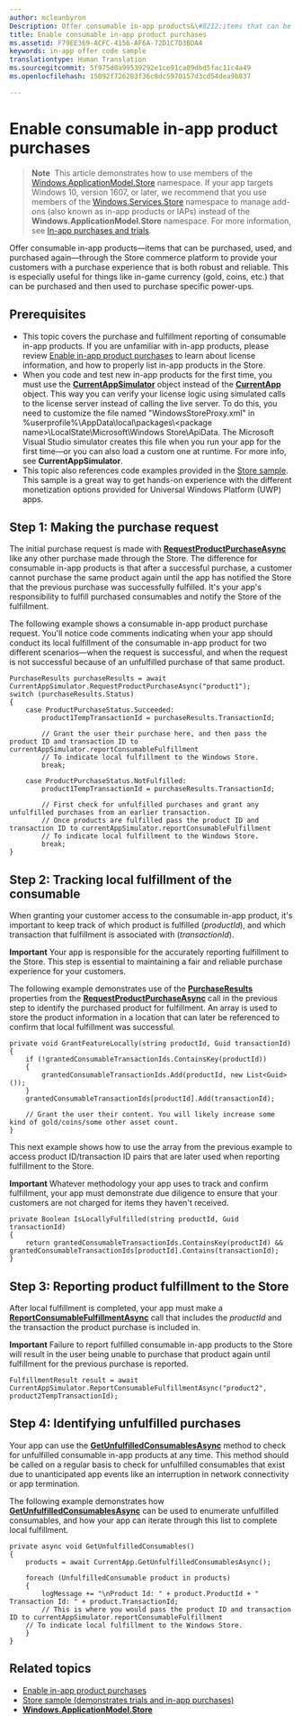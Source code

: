 ```yaml
---
author: mcleanbyron
Description: Offer consumable in-app products&\#8212;items that can be purchased, used, and purchased again&\#8212;through the Store commerce platform to provide your customers with a purchase experience that is both robust and reliable.
title: Enable consumable in-app product purchases
ms.assetid: F79EE369-ACFC-4156-AF6A-72D1C7D3BDA4
keywords: in-app offer code sample
translationtype: Human Translation
ms.sourcegitcommit: 5f975d0a99539292e1ce91ca09dbd5fac11c4a49
ms.openlocfilehash: 15092f726283f36c8dc5970157d3cd54dea9b837

---
```


# Enable consumable in-app product purchases




>**Note**&nbsp;&nbsp;This article demonstrates how to use members of the [Windows.ApplicationModel.Store](https://msdn.microsoft.com/library/windows/apps/windows.applicationmodel.store.aspx) namespace. If your app targets Windows 10, version 1607, or later, we recommend that you use members of the [Windows.Services.Store](https://msdn.microsoft.com/library/windows/apps/windows.services.store.aspx) namespace to manage add-ons (also known as in-app products or IAPs) instead of the **Windows.ApplicationModel.Store** namespace. For more information, see [In-app purchases and trials](in-app-purchases-and-trials.md).

Offer consumable in-app products—items that can be purchased, used, and purchased again—through the Store commerce platform to provide your customers with a purchase experience that is both robust and reliable. This is especially useful for things like in-game currency (gold, coins, etc.) that can be purchased and then used to purchase specific power-ups.

## Prerequisites

-   This topic covers the purchase and fulfillment reporting of consumable in-app products. If you are unfamiliar with in-app products, please review [Enable in-app product purchases](enable-in-app-product-purchases.md) to learn about license information, and how to properly list in-app products in the Store.
-   When you code and test new in-app products for the first time, you must use the [**CurrentAppSimulator**](https://msdn.microsoft.com/library/windows/apps/hh779766) object instead of the [**CurrentApp**](https://msdn.microsoft.com/library/windows/apps/hh779765) object. This way you can verify your license logic using simulated calls to the license server instead of calling the live server. To do this, you need to customize the file named "WindowsStoreProxy.xml" in %userprofile%\\AppData\\local\\packages\\&lt;package name&gt;\\LocalState\\Microsoft\\Windows Store\\ApiData. The Microsoft Visual Studio simulator creates this file when you run your app for the first time—or you can also load a custom one at runtime. For more info, see **CurrentAppSimulator**.
-   This topic also references code examples provided in the [Store sample](https://github.com/Microsoft/Windows-universal-samples/tree/win10-1507/Samples/Store). This sample is a great way to get hands-on experience with the different monetization options provided for Universal Windows Platform (UWP) apps.

## Step 1: Making the purchase request

The initial purchase request is made with [**RequestProductPurchaseAsync**](https://msdn.microsoft.com/library/windows/apps/dn263381) like any other purchase made through the Store. The difference for consumable in-app products is that after a successful purchase, a customer cannot purchase the same product again until the app has notified the Store that the previous purchase was successfully fulfilled. It's your app's responsibility to fulfill purchased consumables and notify the Store of the fulfillment.

The following example shows a consumable in-app product purchase request. You'll notice code comments indicating when your app should conduct its local fulfillment of the consumable in-app product for two different scenarios—when the request is successful, and when the request is not successful because of an unfulfilled purchase of that same product.

```CSharp
PurchaseResults purchaseResults = await CurrentAppSimulator.RequestProductPurchaseAsync("product1");
switch (purchaseResults.Status)
{
    case ProductPurchaseStatus.Succeeded:
        product1TempTransactionId = purchaseResults.TransactionId;

        // Grant the user their purchase here, and then pass the product ID and transaction ID to currentAppSimulator.reportConsumableFulfillment
        // To indicate local fulfillment to the Windows Store.
        break;

    case ProductPurchaseStatus.NotFulfilled:
        product1TempTransactionId = purchaseResults.TransactionId;

        // First check for unfulfilled purchases and grant any unfulfilled purchases from an earlier transaction.
        // Once products are fulfilled pass the product ID and transaction ID to currentAppSimulator.reportConsumableFulfillment
        // To indicate local fulfillment to the Windows Store.
        break;
}
```

## Step 2: Tracking local fulfillment of the consumable

When granting your customer access to the consumable in-app product, it's important to keep track of which product is fulfilled (*productId*), and which transaction that fulfillment is associated with (*transactionId*).

**Important**  Your app is responsible for the accurately reporting fulfillment to the Store. This step is essential to maintaining a fair and reliable purchase experience for your customers.

The following example demonstrates use of the [**PurchaseResults**](https://msdn.microsoft.com/library/windows/apps/dn263392) properties from the [**RequestProductPurchaseAsync**](https://msdn.microsoft.com/library/windows/apps/dn263381) call in the previous step to identify the purchased product for fulfillment. An array is used to store the product information in a location that can later be referenced to confirm that local fulfillment was successful.

```CSharp
private void GrantFeatureLocally(string productId, Guid transactionId)
{
    if (!grantedConsumableTransactionIds.ContainsKey(productId))
    {
        grantedConsumableTransactionIds.Add(productId, new List<Guid>());
    }
    grantedConsumableTransactionIds[productId].Add(transactionId);

    // Grant the user their content. You will likely increase some kind of gold/coins/some other asset count.
}
```

This next example shows how to use the array from the previous example to access product ID/transaction ID pairs that are later used when reporting fulfillment to the Store.

**Important**  Whatever methodology your app uses to track and confirm fulfillment, your app must demonstrate due diligence to ensure that your customers are not charged for items they haven't received.

```CSharp
private Boolean IsLocallyFulfilled(string productId, Guid transactionId)
{
    return grantedConsumableTransactionIds.ContainsKey(productId) && grantedConsumableTransactionIds[productId].Contains(transactionId);
}
```

## Step 3: Reporting product fulfillment to the Store

After local fulfillment is completed, your app must make a [**ReportConsumableFulfillmentAsync**](https://msdn.microsoft.com/library/windows/apps/dn263380) call that includes the *productId* and the transaction the product purchase is included in.

**Important**  Failure to report fulfilled consumable in-app products to the Store will result in the user being unable to purchase that product again until fulfillment for the previous purchase is reported.

```CSharp
FulfillmentResult result = await CurrentAppSimulator.ReportConsumableFulfillmentAsync("product2", product2TempTransactionId);
```

## Step 4: Identifying unfulfilled purchases

Your app can use the [**GetUnfulfilledConsumablesAsync**](https://msdn.microsoft.com/library/windows/apps/dn263379) method to check for unfulfilled consumable in-app products at any time. This method should be called on a regular basis to check for unfulfilled consumables that exist due to unanticipated app events like an interruption in network connectivity or app termination.

The following example demonstrates how [**GetUnfulfilledConsumablesAsync**](https://msdn.microsoft.com/library/windows/apps/dn263379) can be used to enumerate unfulfilled consumables, and how your app can iterate through this list to complete local fulfillment.

```CSharp
private async void GetUnfulfilledConsumables()
{
    products = await CurrentApp.GetUnfulfilledConsumablesAsync();

    foreach (UnfulfilledConsumable product in products)
    {
        logMessage += "\nProduct Id: " + product.ProductId + " Transaction Id: " + product.TransactionId;
        // This is where you would pass the product ID and transaction ID to currentAppSimulator.reportConsumableFulfillment
    // To indicate local fulfillment to the Windows Store.
    }
}
```

## Related topics

* [Enable in-app product purchases](enable-in-app-product-purchases.md)
* [Store sample (demonstrates trials and in-app purchases)](https://github.com/Microsoft/Windows-universal-samples/tree/win10-1507/Samples/Store)
* [**Windows.ApplicationModel.Store**](https://msdn.microsoft.com/library/windows/apps/br225197)
 

 



<!--HONumber=Aug16_HO5-->


